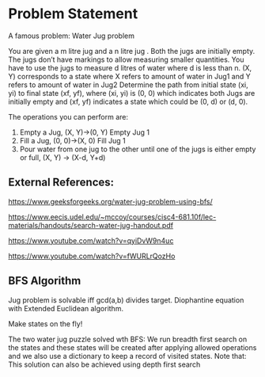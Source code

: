 # Problem Statement
A famous problem: Water Jug problem 

You are given a m litre jug and a n litre jug . Both the jugs are initially empty. The jugs don’t have markings to allow measuring smaller quantities. You have to use the jugs to measure d litres of water where d is less than n.
(X, Y) corresponds to a state where X refers to amount of water in Jug1 and Y refers to amount of water in Jug2
Determine the path from initial state (xi, yi) to final state (xf, yf), where (xi, yi) is (0, 0) which indicates both Jugs are initially empty and (xf, yf) indicates a state which could be (0, d) or (d, 0).

The operations you can perform are:

1. Empty a Jug, (X, Y)->(0, Y) Empty Jug 1
2. Fill a Jug, (0, 0)->(X, 0) Fill Jug 1
3. Pour water from one jug to the other until one of the jugs is either empty or full, (X, Y) -> (X-d, Y+d)


## External References:
https://www.geeksforgeeks.org/water-jug-problem-using-bfs/

https://www.eecis.udel.edu/~mccoy/courses/cisc4-681.10f/lec-materials/handouts/search-water-jug-handout.pdf

https://www.youtube.com/watch?v=qyiDvW9n4uc

https://www.youtube.com/watch?v=fWURLrQozHo

## BFS Algorithm
Jug problem is solvable iff gcd(a,b) divides target. Diophantine equation
with Extended Euclidean algorithm.

Make states on the fly!

The two water jug puzzle solved wth BFS:
We run breadth first search on the states and these states will be created
after applying allowed operations and we also use a dictionary to keep a record of visited states. 
Note that: This solution can also be achieved using depth first search